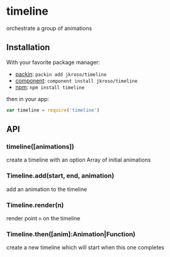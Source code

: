 
# timeline

  orchestrate a group of animations

## Installation

With your favorite package manager:

- [packin](//github.com/jkroso/packin): `packin add jkroso/timeline`
- [component](//github.com/component/component#installing-packages): `component install jkroso/timeline`
- [npm](//npmjs.org/doc/cli/npm-install.html): `npm install timeline`

then in your app:

<!--js window = global -->

```js
var timeline = require('timeline')
```

## API

### timeline([animations])

  create a timeline with an option Array of initial animations

### Timeline.add(start, end, animation)

  add an animation to the timeline

### Timeline.render(n)

  render point `n` on the timeline

### Timeline.then([anim]:Animation|Function)

  create a new timeline which will start when this
  one completes
